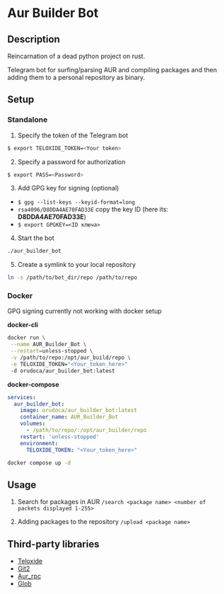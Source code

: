 # Aur Builder Bot

## Description

Reincarnation of a dead python project on rust.

Telegram bot for surfing/parsing AUR and compiling packages and then adding them to a personal repository as binary.

## Setup

### Standalone

1. Specify the token of the Telegram bot
```bash
$ export TELOXIDE_TOKEN=<Your token>
```
2. Specify a password for authorization
```bash
$ export PASS=<Password>
```
3. Add GPG key for signing (optional)
  - ```$ gpg --list-keys --keyid-format=long```
  - ```rsa4096/D8DDA4AE70FAD33E``` copy the key ID (here its: **D8DDA4AE70FAD33E**)
  - ```$ export GPGKEY=<ID ключа>```
4. Start the bot
```bash
./aur_builder_bot
```
5. Create a symlink to your local repository
```bash
ln -s /path/to/bot_dir/repo /path/to/repo
```

### Docker

GPG signing currently not working with docker setup

**docker-cli**
```bash
docker run \
 --name AUR_Builder_Bot \
 --restart=unless-stopped \
 -v /path/to/repo:/opt/aur_build/repo \
 -e TELOXIDE_TOKEN="<Your_token_here>"
 -d orudoca/aur_builder_bot:latest
```

**docker-compose**
```yml
services:
  aur_builder_bot:
    image: orudoca/aur_builder_bot:latest
    container_name: AUR_Builder_Bot
    volumes:
      - /path/to/repo/:/opt/aur_builder/repo
    restart: 'unless-stopped'
    environment:
      TELOXIDE_TOKEN: "<Your_token_here>"
```
```bash
docker compose up -d
```

## Usage

1. Search for packages in AUR
`/search <package name> <number of packets displayed 1-255>`

2. Adding packages to the repository
`/upload <package name>`


## Third-party libraries

- [Teloxide](https://crates.io/crates/teloxide)
- [Git2](https://crates.io/crates/git2)
- [Aur_rpc](https://crates.io/crates/aur-rpc)
- [Glob](https://crates.io/crates/glob)
